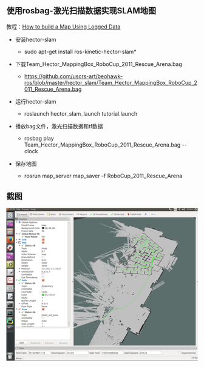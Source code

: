 ## 使用rosbag-激光扫描数据实现SLAM地图
教程：[How to build a Map Using Logged Data](http://wiki.ros.org/hector_slam/Tutorials/MappingUsingLoggedData)

- 安装hector-slam
	- sudo apt-get install ros-kinetic-hector-slam*
- 下载Team_Hector_MappingBox_RoboCup_2011_Rescue_Arena.bag
	- https://github.com/uscrs-art/beohawk-ros/blob/master/hector_slam/Team_Hector_MappingBox_RoboCup_2011_Rescue_Arena.bag
- 运行hector-slam
	- roslaunch hector_slam_launch tutorial.launch
	
- 播放bag文件，激光扫描数据和tf数据
	- rosbag play Team_Hector_MappingBox_RoboCup_2011_Rescue_Arena.bag  --clock
- 保存地图
	- rosrun map_server map_saver -f RoboCup_2011_Rescue_Arena
	
## 截图
![hector_slam_map_success](hector_slam_map_success.png)